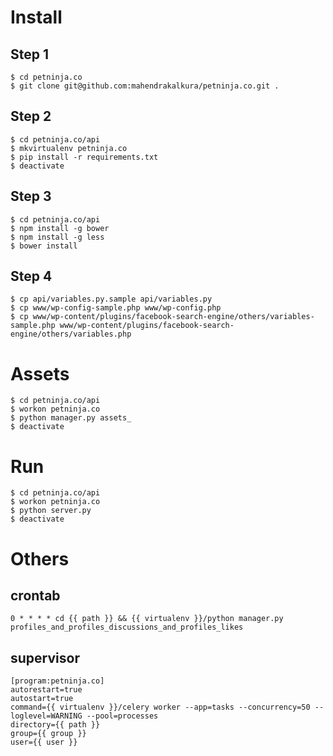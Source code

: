 Install
=======

Step 1
------

```
$ cd petninja.co
$ git clone git@github.com:mahendrakalkura/petninja.co.git .
```

Step 2
------

```
$ cd petninja.co/api
$ mkvirtualenv petninja.co
$ pip install -r requirements.txt
$ deactivate
```

Step 3
------

```
$ cd petninja.co/api
$ npm install -g bower
$ npm install -g less
$ bower install
```

Step 4
------
```
$ cp api/variables.py.sample api/variables.py
$ cp www/wp-config-sample.php www/wp-config.php
$ cp www/wp-content/plugins/facebook-search-engine/others/variables-sample.php www/wp-content/plugins/facebook-search-engine/others/variables.php
```

Assets
======

```
$ cd petninja.co/api
$ workon petninja.co
$ python manager.py assets_
$ deactivate
```

Run
===

```
$ cd petninja.co/api
$ workon petninja.co
$ python server.py
$ deactivate
```

Others
======

crontab
-------

```
0 * * * * cd {{ path }} && {{ virtualenv }}/python manager.py profiles_and_profiles_discussions_and_profiles_likes
```

supervisor
----------

```
[program:petninja.co]
autorestart=true
autostart=true
command={{ virtualenv }}/celery worker --app=tasks --concurrency=50 --loglevel=WARNING --pool=processes
directory={{ path }}
group={{ group }}
user={{ user }}
```
